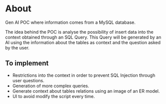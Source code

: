 # About
Gen AI POC where information comes from a MySQL database.

The idea behind the POC is analyse the possibility of insert data into the context obtained through an SQL Query. This Query will be generated by an AI using the information about the tables as context and the question asked by the user.

## To implement
- Restrictions into the context in order to prevent SQL Injection through user questions.
- Generation of more complex queries.
- Generate context about tables relations using an image of an ER model.
- UI to avoid modify the script every time.
